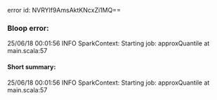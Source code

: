 error id: NVRYlf9AmsAktKNcxZi1MQ==
### Bloop error:

25/06/18 00:01:56 INFO SparkContext: Starting job: approxQuantile at main.scala:57
#### Short summary: 

25/06/18 00:01:56 INFO SparkContext: Starting job: approxQuantile at main.scala:57